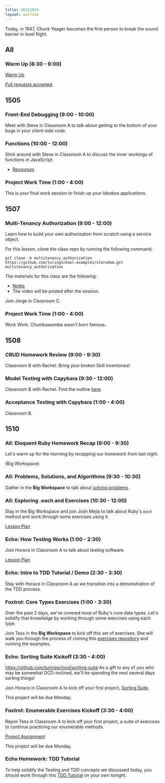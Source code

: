 ```yaml
---
title: 20151014
layout: outline
---
```


Today, in 1947, Chuck Yeager becomes the first person to break the sound barrier in level flight.

## All

### Warm Up (8:30 - 9:00)

[Warm Up](https://thewarmup.herokuapp.com)

[Pull requests accepted](https://github.com/mikedao/the-warm-up).


## 1505

### Front-End Debugging (9:00 - 10:00)

Meet with Steve in Classroom A to talk about getting to the bottom of your bugs in your client-side code.

### Functions (10:00 - 12:00)

Stick around with Steve in Classroom A to discuss the inner workings of functions in JavaScript.

* [Resources](https://github.com/mdn/advanced-js-fundamentals-ck/tree/gh-pages/tutorials/02-functions)

### Project Work Time (1:00 - 4:00)

This is your final work session to finish up your Ideabox applications.


## 1507

### Multi-Tenancy Authorization (9:00 - 12:00)

Learn how to build your own authorization from scratch using a service object.

For this lesson, clone the class repo by running the following command:

```
git clone -b multitenancy_authorization https://github.com/turingschool-examples/storedom.git multitenancy_authorization
```

The materials for this class are the following:

* [Notes](https://www.dropbox.com/s/t31b567438lbn9t/Turing%20-%20Multitenancy%20Authorization%20%28Notes%29.pages?dl=0)
* The video will be posted after the session.

Join Jorge in Classroom C.

### Project Work Time (1:00 - 4:00)

Work Work. Chumbawamba wasn't born famous.


## 1508

### CRUD  Homework Review (9:00 - 9:30)

Classroom B with Rachel. Bring your broken Skill Inventories!

### Model Testing with Capybara (9:30 - 12:00)

Classroom B with Rachel. Find the outline [here](https://github.com/turingschool/lesson_plans/blob/master/ruby_02-web_applications_with_ruby/model_testing_in_sinatra.markdown). 

### Acceptance Testing with Capybara (1:00 - 4:00)

Classroom B.


## 1510

### All: Eloquent Ruby Homework Recap (9:00 - 9:30)

Let's warm up for the morning by recapping our homework from last night.

(Big Workspace)

### All: Problems, Solutions, and Algorithms (9:30 - 10:30)

Gather in the __Big Workspace__ to talk about
[solving problems](https://github.com/turingschool/lesson_plans/blob/master/ruby_01-object_oriented_programming_with_ruby/problems_solutions_algorithms.markdown).

### All: Exploring .each and Exercises (10:30 - 12:00)

Stay in the Big Workspace and join Josh Mejia to talk about
Ruby's `each` method and work through some exercises using it.

[Lesson Plan](https://github.com/turingschool/lesson_plans/blob/master/ruby_01-object_oriented_programming_with_ruby/primer_on_each.markdown)

### Echo: How Testing Works (1:00 - 2:30)

Join Horace in Classroom A to talk about testing software.

[Lesson Plan](https://github.com/turingschool/lesson_plans/blob/master/ruby_01-object_oriented_programming_with_ruby/how_testing_works.markdown)

### Echo: Intro to TDD Tutorial / Demo (2:30 - 3:30)

Stay with Horace in Classroom A as we transition into a demonstration
of the TDD process.

### Foxtrot: Core Types Exercises (1:00 - 3:30)

Over the past 2 days, we've covered most of Ruby's core
data types. Let's solidify that knowledge by working through
some exercises using each type.

Join Tess in the __Big Workspace__ to kick off this set of exercises.
She will walk you through the process of cloning this
[exercises repository](https://github.com/turingschool/ruby-exercises)
and running the examples.

### Echo: Sorting Suite Kickoff (3:30 - 4:00)

https://github.com/turingschool/sorting-suite
As a gift to any of you who may be somewhat OCD-inclined,
we'll be spending the next several days sorting things!

Join Horace in Classroom A to kick off your first project,
[Sorting Suite](https://github.com/turingschool/sorting-suite).

This project will be due Monday.

### Foxtrot: Enumerable Exercises Kickoff (3:30 - 4:00)

Rejoin Tess in Classroom A to kick off your first project,
a suite of exercises to continue practicing our enumerable
methods.

[Project Assignment](https://github.com/turingschool/enums-exercises)

This project will be due Monday.

### Echo Homework: TDD Tutorial

To help solidify the Testing and TDD concepts we discussed today,
you should work through this [TDD Tutorial](http://tutorials.jumpstartlab.com/topics/testing/intro-to-tdd.html)
on your own tonight.
